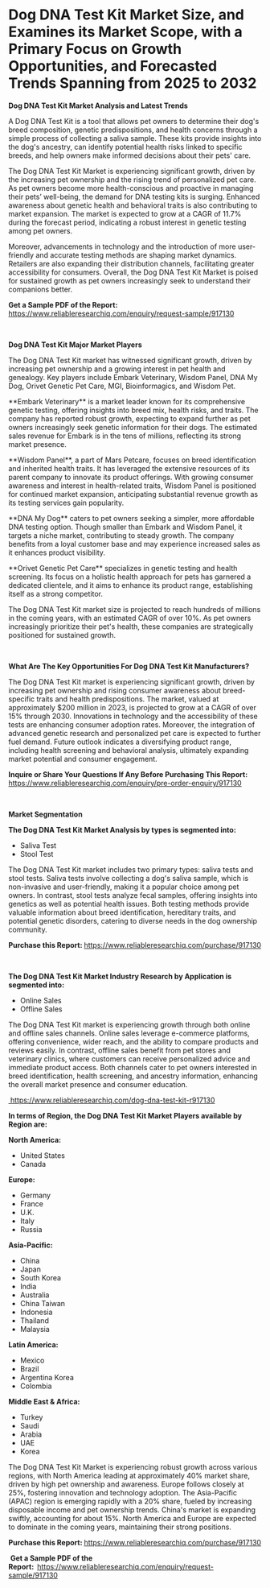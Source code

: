 <p><h1>Dog DNA Test Kit Market Size, and Examines its Market Scope, with a Primary Focus on Growth Opportunities, and Forecasted Trends Spanning from 2025 to 2032</h1></p><p><strong>Dog DNA Test Kit Market Analysis and Latest Trends</strong></p>
<p><p>A Dog DNA Test Kit is a tool that allows pet owners to determine their dog's breed composition, genetic predispositions, and health concerns through a simple process of collecting a saliva sample. These kits provide insights into the dog's ancestry, can identify potential health risks linked to specific breeds, and help owners make informed decisions about their pets' care.</p><p>The Dog DNA Test Kit Market is experiencing significant growth, driven by the increasing pet ownership and the rising trend of personalized pet care. As pet owners become more health-conscious and proactive in managing their pets’ well-being, the demand for DNA testing kits is surging. Enhanced awareness about genetic health and behavioral traits is also contributing to market expansion. The market is expected to grow at a CAGR of 11.7% during the forecast period, indicating a robust interest in genetic testing among pet owners.</p><p>Moreover, advancements in technology and the introduction of more user-friendly and accurate testing methods are shaping market dynamics. Retailers are also expanding their distribution channels, facilitating greater accessibility for consumers. Overall, the Dog DNA Test Kit Market is poised for sustained growth as pet owners increasingly seek to understand their companions better.</p></p>
<p><strong>Get a Sample PDF of the Report:&nbsp;</strong> <a href="https://www.reliableresearchiq.com/enquiry/request-sample/917130?utm_campaign=1896&utm_medium=2&utm_source=Github&utm_content=ia&utm_term=13042025&utm_id=dog-dna-test-kit">https://www.reliableresearchiq.com/enquiry/request-sample/917130</a></p>
<p>&nbsp;</p>
<p><strong>Dog DNA Test Kit Major Market Players</strong></p>
<p><p>The Dog DNA Test Kit market has witnessed significant growth, driven by increasing pet ownership and a growing interest in pet health and genealogy. Key players include Embark Veterinary, Wisdom Panel, DNA My Dog, Orivet Genetic Pet Care, MGI, Bioinformagics, and Wisdom Pet.</p><p>**Embark Veterinary** is a market leader known for its comprehensive genetic testing, offering insights into breed mix, health risks, and traits. The company has reported robust growth, expecting to expand further as pet owners increasingly seek genetic information for their dogs. The estimated sales revenue for Embark is in the tens of millions, reflecting its strong market presence.</p><p>**Wisdom Panel**, a part of Mars Petcare, focuses on breed identification and inherited health traits. It has leveraged the extensive resources of its parent company to innovate its product offerings. With growing consumer awareness and interest in health-related traits, Wisdom Panel is positioned for continued market expansion, anticipating substantial revenue growth as its testing services gain popularity.</p><p>**DNA My Dog** caters to pet owners seeking a simpler, more affordable DNA testing option. Though smaller than Embark and Wisdom Panel, it targets a niche market, contributing to steady growth. The company benefits from a loyal customer base and may experience increased sales as it enhances product visibility.</p><p>**Orivet Genetic Pet Care** specializes in genetic testing and health screening. Its focus on a holistic health approach for pets has garnered a dedicated clientele, and it aims to enhance its product range, establishing itself as a strong competitor.</p><p>The Dog DNA Test Kit market size is projected to reach hundreds of millions in the coming years, with an estimated CAGR of over 10%. As pet owners increasingly prioritize their pet's health, these companies are strategically positioned for sustained growth.</p></p>
<p>&nbsp;</p>
<p><strong>What Are The Key Opportunities For Dog DNA Test Kit Manufacturers?</strong></p>
<p><p>The Dog DNA Test Kit market is experiencing significant growth, driven by increasing pet ownership and rising consumer awareness about breed-specific traits and health predispositions. The market, valued at approximately $200 million in 2023, is projected to grow at a CAGR of over 15% through 2030. Innovations in technology and the accessibility of these tests are enhancing consumer adoption rates. Moreover, the integration of advanced genetic research and personalized pet care is expected to further fuel demand. Future outlook indicates a diversifying product range, including health screening and behavioral analysis, ultimately expanding market potential and consumer engagement.</p></p>
<p><strong>Inquire or Share Your Questions If Any Before Purchasing This Report:</strong> <a href="https://www.reliableresearchiq.com/enquiry/pre-order-enquiry/917130?utm_campaign=1896&utm_medium=2&utm_source=Github&utm_content=ia&utm_term=13042025&utm_id=dog-dna-test-kit">https://www.reliableresearchiq.com/enquiry/pre-order-enquiry/917130</a></p>
<p>&nbsp;</p>
<p><strong>Market Segmentation</strong></p>
<p><strong>The Dog DNA Test Kit Market Analysis by types is segmented into:</strong></p>
<p><ul><li>Saliva Test</li><li>Stool Test</li></ul></p>
<p><p>The Dog DNA Test Kit market includes two primary types: saliva tests and stool tests. Saliva tests involve collecting a dog's saliva sample, which is non-invasive and user-friendly, making it a popular choice among pet owners. In contrast, stool tests analyze fecal samples, offering insights into genetics as well as potential health issues. Both testing methods provide valuable information about breed identification, hereditary traits, and potential genetic disorders, catering to diverse needs in the dog ownership community.</p></p>
<p><strong>Purchase this Report:&nbsp;</strong><a href="https://www.reliableresearchiq.com/purchase/917130?utm_campaign=1896&utm_medium=2&utm_source=Github&utm_content=ia&utm_term=13042025&utm_id=dog-dna-test-kit">https://www.reliableresearchiq.com/purchase/917130</a></p>
<p>&nbsp;</p>
<p><strong>The Dog DNA Test Kit Market Industry Research by Application is segmented into:</strong></p>
<p><ul><li>Online Sales</li><li>Offline Sales</li></ul></p>
<p><p>The Dog DNA Test Kit market is experiencing growth through both online and offline sales channels. Online sales leverage e-commerce platforms, offering convenience, wider reach, and the ability to compare products and reviews easily. In contrast, offline sales benefit from pet stores and veterinary clinics, where customers can receive personalized advice and immediate product access. Both channels cater to pet owners interested in breed identification, health screening, and ancestry information, enhancing the overall market presence and consumer education.</p></p>
<p><a href="https://www.reliableresearchiq.com/dog-dna-test-kit-r917130?utm_campaign=1896&utm_medium=2&utm_source=Github&utm_content=ia&utm_term=13042025&utm_id=dog-dna-test-kit">&nbsp;https://www.reliableresearchiq.com/dog-dna-test-kit-r917130</a></p>
<p><strong>In terms of Region, the Dog DNA Test Kit Market Players available by Region are:</strong></p>
<p>
    <p> <strong> North America: </strong>
        <ul>
            <li>United States</li>
            <li>Canada</li>
        </ul>
        </p> 
    <p> <strong> Europe: </strong>
        <ul>
            <li>Germany</li>
            <li>France</li>
            <li>U.K.</li>
            <li>Italy</li>
            <li>Russia</li>
        </ul>
        </p> 
    <p> <strong> Asia-Pacific: </strong>
        <ul>
            <li>China</li>
            <li>Japan</li>
            <li>South Korea</li>
            <li>India</li>
            <li>Australia</li>
            <li>China Taiwan</li>
            <li>Indonesia</li>
            <li>Thailand</li>
            <li>Malaysia</li>
        </ul>
        </p> 
    <p> <strong> Latin America: </strong>
        <ul>
            <li>Mexico</li>
            <li>Brazil</li>
            <li>Argentina Korea</li>
            <li>Colombia</li>
        </ul>
        </p> 
    <p> <strong> Middle East & Africa: </strong>
        <ul>
            <li>Turkey</li>
            <li>Saudi</li>
            <li>Arabia</li>
            <li>UAE</li>
            <li>Korea</li>
        </ul>
    </p>
    </p>
<p><p>The Dog DNA Test Kit Market is experiencing robust growth across various regions, with North America leading at approximately 40% market share, driven by high pet ownership and awareness. Europe follows closely at 25%, fostering innovation and technology adoption. The Asia-Pacific (APAC) region is emerging rapidly with a 20% share, fueled by increasing disposable income and pet ownership trends. China's market is expanding swiftly, accounting for about 15%. North America and Europe are expected to dominate in the coming years, maintaining their strong positions.</p></p>
<p><strong>Purchase this Report: </strong><a href="https://www.reliableresearchiq.com/purchase/917130?utm_campaign=1896&utm_medium=2&utm_source=Github&utm_content=ia&utm_term=13042025&utm_id=dog-dna-test-kit">https://www.reliableresearchiq.com/purchase/917130</a></p>
<p>&nbsp;<strong>Get a Sample PDF of the Report:&nbsp;&nbsp;</strong><a href="https://www.reliableresearchiq.com/enquiry/request-sample/917130?utm_campaign=1896&utm_medium=2&utm_source=Github&utm_content=ia&utm_term=13042025&utm_id=dog-dna-test-kit">https://www.reliableresearchiq.com/enquiry/request-sample/917130</a></p>
<p><strong></strong></p>
<p><p></p><p></p><p></p></p>